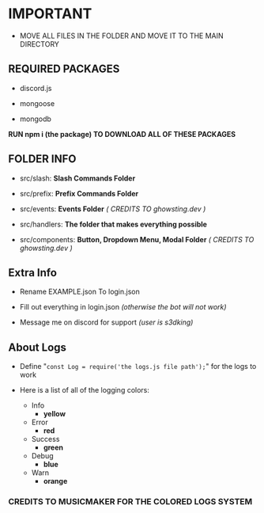 # IMPORTANT
* MOVE ALL FILES IN THE FOLDER AND MOVE IT TO THE MAIN DIRECTORY

## REQUIRED PACKAGES

* discord.js

* mongoose

* mongodb

**RUN npm i (the package) TO DOWNLOAD ALL OF THESE PACKAGES**

## FOLDER INFO

* src/slash: **Slash Commands Folder**

* src/prefix: **Prefix Commands Folder**

* src/events: **Events Folder** *( CREDITS TO ghowsting.dev )*

* src/handlers: **The folder that makes everything possible**

* src/components: **Button, Dropdown Menu, Modal Folder** *( CREDITS TO ghowsting.dev )*

## Extra Info

- Rename EXAMPLE.json To login.json

- Fill out everything in login.json *(otherwise the bot will not work)*

- Message me on discord for support *(user is s3dking)*

## About Logs

* Define "`const Log = require('the logs.js file path');`" for the logs to work

* Here is a list of all of the logging colors:
  * Info
    * **yellow**
  * Error
    * **red**
  * Success
    * **green**
  * Debug
    * **blue**
  * Warn
    * **orange**


### CREDITS TO MUSICMAKER FOR THE COLORED LOGS SYSTEM